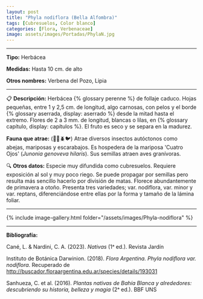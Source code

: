 ```yaml
---
layout: post
title: "Phyla nodiflora (Bella Alfombra)"
tags: [Cubresuelos, Color blanco]
categories: [Flora, Verbenaceae]
image: assets/images/Portadas/PhylaN.jpg
---
```


***

**Tipo:** Herbácea

**Medidas:** Hasta 10 cm. de alto

**Otros nombres:** Verbena del Pozo, Lipia

***

📋 **Descripción:** Herbácea {% glossary perenne %} de follaje caduco. Hojas pequeñas, entre 1 y 2,5 cm. de longitud, algo carnosas, con pelos y el borde {% glossary aserrada, display: aserrado %} desde la mitad hasta el extremo. Flores de 2 a 3 mm. de longitud, blancas o lilas, en {% glossary capítulo, display: capítulos %}. El fruto es seco y se separa en la madurez.

**Fauna que atrae:** (🦋🐝🪲🐦) Atrae diversos insectos autóctonos como abejas, mariposas y escarabajos. Es hospedera de la mariposa 'Cuatro Ojos' (*Junonia genoveva hilaris*). Sus semillas atraen aves granívoras.

🔍 **Otros datos:** Especie muy difundida como cubresuelos. Requiere exposición al sol y muy poco riego. Se puede propagar por semillas pero resulta más sencillo hacerlo por división de matas. Florece abundantemente de primavera a otoño. Presenta tres variedades; var. nodiflora, var. minor y var. reptans, diferenciándose entre ellas por la forma y tamaño de la lámina foliar.

------

{% include image-gallery.html folder="/assets/images/Phyla-nodiflora" %}

***

**Bibliografía:**

Cané, L. & Nardini, C. A. (2023). *Nativas* (1ᵃ ed.). Revista Jardín

Instituto de Botánica Darwinion. (2018). *Flora Argentina. Phyla nodiflora var. nodiflora*. Recuperado de http://buscador.floraargentina.edu.ar/species/details/193031

Sanhueza, C. et al. (2016). *Plantas nativas de Bahía Blanca y alrededores: descubriendo su historia, belleza y magia* (2ᵃ ed.). BBF UNS
